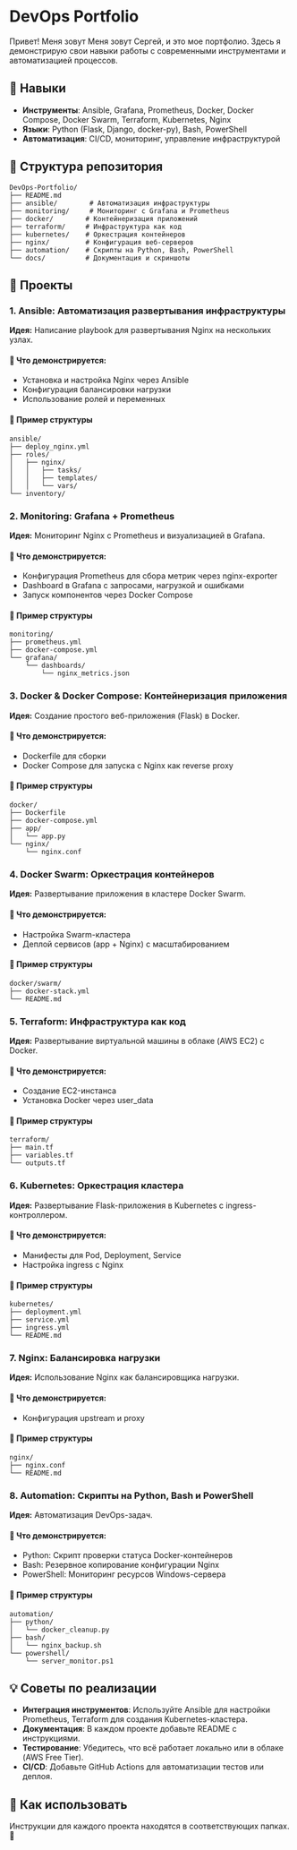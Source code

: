 # DevOps Portfolio

Привет! Меня зовут Меня зовут Сергей, и это мое портфолио. Здесь я демонстрирую свои навыки работы с современными инструментами и автоматизацией процессов.

## 🔧 Навыки
- **Инструменты**: Ansible, Grafana, Prometheus, Docker, Docker Compose, Docker Swarm, Terraform, Kubernetes, Nginx
- **Языки**: Python (Flask, Django, docker-py), Bash, PowerShell
- **Автоматизация**: CI/CD, мониторинг, управление инфраструктурой

## 📂 Структура репозитория
```
DevOps-Portfolio/
├── README.md
├── ansible/        # Автоматизация инфраструктуры
├── monitoring/     # Мониторинг с Grafana и Prometheus
├── docker/        # Контейнеризация приложений
├── terraform/     # Инфраструктура как код
├── kubernetes/    # Оркестрация контейнеров
├── nginx/         # Конфигурация веб-серверов
├── automation/    # Скрипты на Python, Bash, PowerShell
└── docs/          # Документация и скриншоты
```

## 🚀 Проекты

### 1. Ansible: Автоматизация развертывания инфраструктуры
**Идея:** Написание playbook для развертывания Nginx на нескольких узлах.
#### 🔹 Что демонстрируется:
- Установка и настройка Nginx через Ansible
- Конфигурация балансировки нагрузки
- Использование ролей и переменных

#### 📂 Пример структуры
```
ansible/
├── deploy_nginx.yml
├── roles/
│   ├── nginx/
│   │   ├── tasks/
│   │   ├── templates/
│   │   └── vars/
└── inventory/
```

### 2. Monitoring: Grafana + Prometheus
**Идея:** Мониторинг Nginx с Prometheus и визуализацией в Grafana.
#### 🔹 Что демонстрируется:
- Конфигурация Prometheus для сбора метрик через nginx-exporter
- Dashboard в Grafana с запросами, нагрузкой и ошибками
- Запуск компонентов через Docker Compose

#### 📂 Пример структуры
```
monitoring/
├── prometheus.yml
├── docker-compose.yml
└── grafana/
    └── dashboards/
        └── nginx_metrics.json
```

### 3. Docker & Docker Compose: Контейнеризация приложения
**Идея:** Создание простого веб-приложения (Flask) в Docker.
#### 🔹 Что демонстрируется:
- Dockerfile для сборки
- Docker Compose для запуска с Nginx как reverse proxy

#### 📂 Пример структуры
```
docker/
├── Dockerfile
├── docker-compose.yml
├── app/
│   └── app.py
└── nginx/
    └── nginx.conf
```

### 4. Docker Swarm: Оркестрация контейнеров
**Идея:** Развертывание приложения в кластере Docker Swarm.
#### 🔹 Что демонстрируется:
- Настройка Swarm-кластера
- Деплой сервисов (app + Nginx) с масштабированием

#### 📂 Пример структуры
```
docker/swarm/
├── docker-stack.yml
└── README.md
```

### 5. Terraform: Инфраструктура как код
**Идея:** Развертывание виртуальной машины в облаке (AWS EC2) с Docker.
#### 🔹 Что демонстрируется:
- Создание EC2-инстанса
- Установка Docker через user_data

#### 📂 Пример структуры
```
terraform/
├── main.tf
├── variables.tf
└── outputs.tf
```

### 6. Kubernetes: Оркестрация кластера
**Идея:** Развертывание Flask-приложения в Kubernetes с ingress-контроллером.
#### 🔹 Что демонстрируется:
- Манифесты для Pod, Deployment, Service
- Настройка ingress с Nginx

#### 📂 Пример структуры
```
kubernetes/
├── deployment.yml
├── service.yml
├── ingress.yml
└── README.md
```

### 7. Nginx: Балансировка нагрузки
**Идея:** Использование Nginx как балансировщика нагрузки.
#### 🔹 Что демонстрируется:
- Конфигурация upstream и proxy

#### 📂 Пример структуры
```
nginx/
├── nginx.conf
└── README.md
```

### 8. Automation: Скрипты на Python, Bash и PowerShell
**Идея:** Автоматизация DevOps-задач.
#### 🔹 Что демонстрируется:
- Python: Скрипт проверки статуса Docker-контейнеров
- Bash: Резервное копирование конфигурации Nginx
- PowerShell: Мониторинг ресурсов Windows-сервера

#### 📂 Пример структуры
```
automation/
├── python/
│   └── docker_cleanup.py
├── bash/
│   └── nginx_backup.sh
└── powershell/
    └── server_monitor.ps1
```

## 💡 Советы по реализации
- **Интеграция инструментов**: Используйте Ansible для настройки Prometheus, Terraform для создания Kubernetes-кластера.
- **Документация**: В каждом проекте добавьте README с инструкциями.
- **Тестирование**: Убедитесь, что всё работает локально или в облаке (AWS Free Tier).
- **CI/CD**: Добавьте GitHub Actions для автоматизации тестов или деплоя.

## 🎯 Как использовать
Инструкции для каждого проекта находятся в соответствующих папках. 🚀
